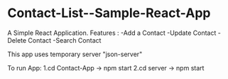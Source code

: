 # Contact-List--Sample-React-App

A Simple React Application.
Features :
-Add a Contact
-Update Contact
-Delete Contact
-Search Contact

This app uses temporary server "json-server"

To run App:
1.cd Contact-App -> npm start
2.cd server -> npm start
